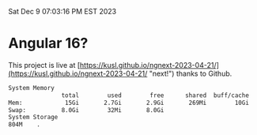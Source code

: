 Sat Dec  9 07:03:16 PM EST 2023

# Angular 16?


This project is live at [https://kusl.github.io/ngnext-2023-04-21/](https://kusl.github.io/ngnext-2023-04-21/ "next!") thanks to Github.

```bash
System Memory
               total        used        free      shared  buff/cache   available
Mem:            15Gi       2.7Gi       2.9Gi       269Mi        10Gi        12Gi
Swap:          8.0Gi        32Mi       8.0Gi
System Storage
804M	.
```
